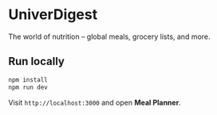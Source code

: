 # UniverDigest
The world of nutrition – global meals, grocery lists, and more.

## Run locally
```bash
npm install
npm run dev
```

Visit `http://localhost:3000` and open **Meal Planner**.
